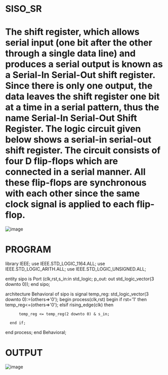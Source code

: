 # SISO_SR
# The shift register, which allows serial input (one bit after the other through a single data line) and produces a serial output is known as a Serial-In Serial-Out shift register. Since there is only one output, the data leaves the shift register one bit at a time in a serial pattern, thus the name Serial-In Serial-Out Shift Register. The logic circuit given below shows a serial-in serial-out shift register. The circuit consists of four D flip-flops which are connected in a serial manner. All these flip-flops are synchronous with each other since the same clock signal is applied to each flip-flop. 
![image](https://github.com/kanipakajeevana/SISO_SR/assets/170450203/e3f5af03-4376-4d1e-9d06-3fb52992979a)
# PROGRAM
library IEEE;
use IEEE.STD_LOGIC_1164.ALL;
use IEEE.STD_LOGIC_ARITH.ALL;
use IEEE.STD_LOGIC_UNSIGNED.ALL;

entity sipo is
 Port (clk,rst,s_in:in std_logic; 
       p_out: out std_logic_vector(3 downto 0));
end sipo;

architecture Behavioral of sipo is
signal temp_reg: std_logic_vector(3 downto 0):=(others=>'0');
begin
process(clk,rst)
begin
if rst='1' then 
   temp_reg<=(others=>'0');
elsif rising_edge(clk) then 

          temp_reg <= temp_reg(2 downto 0) & s_in;

      end if;
end process;
end Behavioral;
# OUTPUT
![image](https://github.com/kanipakajeevana/SISO_SR/assets/170450203/59b1ae39-b509-4d44-9ed3-db8c3373e9e4)





